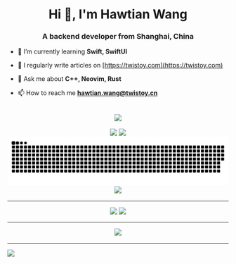 <!--
  <div align="center">
    <h1>A vimer! C++ programmer! Rustacean!</h1>
  </div>
-->

<h1 align="center">Hi 👋, I'm Hawtian Wang</h1>
<h3 align="center">A backend developer from Shanghai, China</h3>

- 🌱 I’m currently learning **Swift, SwiftUI**

- 📝 I regularly write articles on [https://twistoy.com](https://twistoy.com)

- 💬 Ask me about **C++, Neovim, Rust**

- 📫 How to reach me **hawtian.wang@twistoy.cn**

<br>

<div align="center">
  <img align="center" src="https://github-readme-streak-stats.herokuapp.com/?user=TwIStOy&theme=dark&hide_border=true" />
</div>
<br>

<div align="center">
    <img height="137px" src="https://github-readme-stats-git-masterrstaa-rickstaa.vercel.app/api?username=TwIStOy&hide_title=true&hide_border=true&show_icons=true&line_height=21&theme=dracula" />
    <img height="137px" src="https://github-readme-stats-git-masterrstaa-rickstaa.vercel.app/api/top-langs/?username=TwIStOy&hide_title=true&hide_border=true&layout=compact&langs_count=6&theme=dracula" />
</div>

<div align="center"><img src="https://raw.githubusercontent.com/TwIStOy/TwIStOy/output/github-contribution-grid-snake-dark.svg" /></div>

<div align="center"><img src="https://github-profile-trophy.vercel.app/?username=TwIStOy&theme=onedark&row=1&column=7&no-frame=true&no-bg=true" /></div>

----

<div align="center">
<img src="https://github-readme-stats-git-masterrstaa-rickstaa.vercel.app/api/pin?username=TwIStOy&repo=dotvim&theme=dracula&show_owner=true&hide_border=true" />
<img src="https://github-readme-stats-git-masterrstaa-rickstaa.vercel.app/api/pin?username=TwIStOy&repo=httl&theme=dracula&show_owner=true&hide_border=true" />
</div>

----

<div align="center">
<img src="https://github-readme-activity-graph.cyclic.app/graph?username=TwIStOy&theme=react-dark" />
</div>

----
![](https://komarev.com/ghpvc/?username=TwIStOy&style=for-the-badge)
